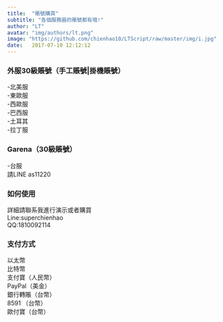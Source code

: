 ```yaml
---
title:  "賬號購買"
subtitle: "各個服務器的賬號都有哦!"
author: "LT"
avatar: "img/authors/lt.png"
image: "https://github.com/chienhao10/LTScript/raw/master/img/i.jpg"
date:   2017-07-10 12:12:12
---
```


### 外服30級賬號（手工賬號|掛機賬號）
-北美服  
-東歐服  
-西歐服  
-巴西服  
-土耳其  
-拉丁服  

### Garena（30級賬號）
-台服  
 請LINE as11220  

### 如何使用
詳細請聯系我進行演示或者購買  
Line:superchienhao  
QQ:1810092114  

### 支付方式
以太幣  
比特幣  
支付寶（人民幣）  
PayPal（美金）  
銀行轉賬（台幣）  
8591 （台幣）  
歐付寶（台幣）  
